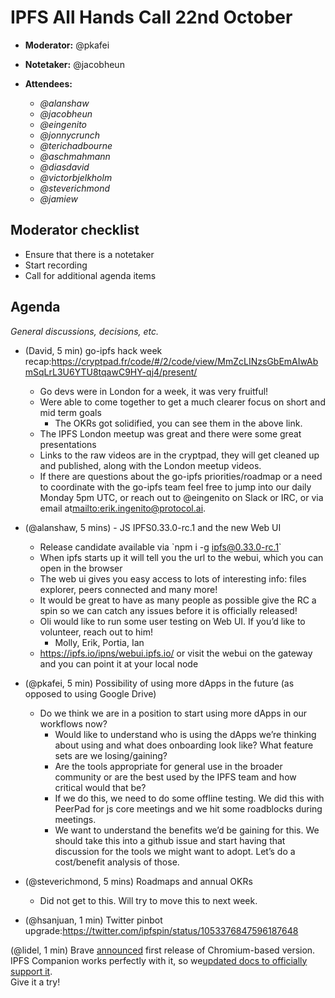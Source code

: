# IPFS All Hands Call 22nd October

-   **Moderator:** @pkafei
-   **Notetaker:** @jacobheun
-   **Attendees:**

    -   _@alanshaw_
    -   _@jacobheun_
    -   _@eingenito_
    -   _@jonnycrunch_
    -   _@terichadbourne_
    -   _@aschmahmann_
    -   _@diasdavid_
    -   _@victorbjelkholm_
    -   _@steverichmond_
    -   _@jamiew_

## Moderator checklist

-   Ensure that there is a notetaker
-   Start recording
-   Call for additional agenda items

## Agenda

_General discussions, decisions, etc._

-   (David, 5 min) go-ipfs hack week recap:<https://cryptpad.fr/code/#/2/code/view/MmZcLINzsGbEmAIwAbmSqLrL3U6YTU8tqawC9HY-qj4/present/> 
    -   Go devs were in London for a week, it was very fruitful!
    -   Were able to come together to get a much clearer focus on short and mid term goals
        -   The OKRs got solidified, you can see them in the above link.
    -   The IPFS London meetup was great and there were some great presentations
    -   Links to the raw videos are in the cryptpad, they will get cleaned up and published, along with the London meetup videos.
    -   If there are questions about the go-ipfs priorities/roadmap or a need to coordinate with the go-ipfs team feel free to jump into our daily Monday 5pm UTC, or reach out to @eingenito on Slack or IRC, or via email at<mailto:erik.ingenito@protocol.ai>.

-   (@alanshaw, 5 mins) - JS IPFS0.33.0-rc.1 and the new Web UI
    -   Release candidate available via \`npm i -g ipfs@0.33.0-rc.1\`
    -   When ipfs starts up it will tell you the url to the webui, which you can open in the browser
    -   The web ui gives you easy access to lots of interesting info: files explorer, peers connected and many more!
    -   It would be great to have as many people as possible give the RC a spin so we can catch any issues before it is officially released!
    -   Oli would like to run some user testing on Web UI. If you’d like to volunteer, reach out to him!
        -   Molly, Erik, Portia, Ian
    -   <https://ipfs.io/ipns/webui.ipfs.io/> or visit the webui on the gateway and you can point it at your local node

-   (@pkafei, 5 min) Possibility of using more dApps in the future (as opposed to using Google Drive)
    -   Do we think we are in a position to start using more dApps in our workflows now?
        -   Would like to understand who is using the dApps we’re thinking about using and what does onboarding look like? What feature sets are we losing/gaining?
        -   Are the tools appropriate for general use in the broader community or are the best used by the IPFS team and how critical would that be?
        -   If we do this, we need to do some offline testing. We did this with PeerPad for js core meetings and we hit some roadblocks during meetings.
        -   We want to understand the benefits we’d be gaining for this. We should take this into a github issue and start having that discussion for the tools we might want to adopt. Let’s do a cost/benefit analysis of those.

-   (@steverichmond, 5 mins) Roadmaps and annual OKRs
    -   Did not get to this. Will try to move this to next week.

-   (@hsanjuan, 1 min) Twitter pinbot upgrade:<https://twitter.com/ipfspin/status/1053376847596187648>

(@lidel, 1 min) Brave [announced](https://brave.com/new-brave-browser-release-available-for-general-download/) first release of Chromium-based version.  
IPFS Companion works perfectly with it, so we[updated docs to officially support it](https://github.com/ipfs-shipyard/ipfs-companion/pull/609).  
Give it a try!
